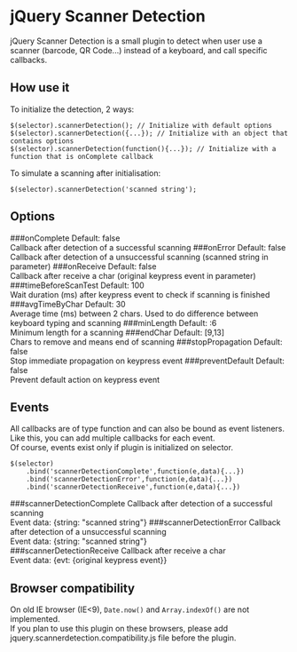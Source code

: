 jQuery Scanner Detection
========================

jQuery Scanner Detection is a small plugin to detect when user use a scanner (barcode, QR Code...) instead of a keyboard, and call specific callbacks.


How use it
----------
To initialize the detection, 2 ways:

    $(selector).scannerDetection(); // Initialize with default options
    $(selector).scannerDetection({...}); // Initialize with an object that contains options
    $(selector).scannerDetection(function(){...}); // Initialize with a function that is onComplete callback
    
To simulate a scanning after initialisation:

    $(selector).scannerDetection('scanned string');


Options
-------
###onComplete
Default: false  
Callback after detection of a successful scanning
###onError
Default: false  
Callback after detection of a unsuccessful scanning (scanned string in parameter)
###onReceive
Default: false  
Callback after receive a char (original keypress event in parameter)
###timeBeforeScanTest
Default: 100  
Wait duration (ms) after keypress event to check if scanning is finished
###avgTimeByChar
Default: 30  
Average time (ms) between 2 chars. Used to do difference between keyboard typing and scanning
###minLength
Default: :6  
Minimum length for a scanning
###endChar
Default: [9,13]  
Chars to remove and means end of scanning
###stopPropagation
Default: false  
Stop immediate propagation on keypress event
###preventDefault
Default: false  
Prevent default action on keypress event


Events
------
All callbacks are of type function and can also be bound as event listeners.  
Like this, you can add multiple callbacks for each event.  
Of course, events exist only if plugin is initialized on selector.

    $(selector)
        .bind('scannerDetectionComplete',function(e,data){...})
        .bind('scannerDetectionError',function(e,data){...})
        .bind('scannerDetectionReceive',function(e,data){...})

###scannerDetectionComplete
Callback after detection of a successful scanning  
Event data: {string: "scanned string"}
###scannerDetectionError
Callback after detection of a unsuccessful scanning  
Event data: {string: "scanned string"}  
###scannerDetectionReceive
Callback after receive a char  
Event data: {evt: {original keypress event}}


Browser compatibility
---------------------
On old IE browser (IE<9), `Date.now()` and `Array.indexOf()` are not implemented.  
If you plan to use this plugin on these browsers, please add jquery.scannerdetection.compatibility.js file before the plugin.
